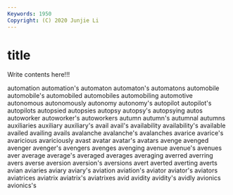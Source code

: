 ```yaml
---
Keywords: 1950
Copyright: (C) 2020 Junjie Li
---
```


# title

Write contents here!!!

automation 
automation's 
automaton 
automaton's 
automatons 
automobile 
automobile's 
automobiled 
automobiles
automobiling 
automotive 
autonomous 
autonomously 
autonomy 
autonomy's 
autopilot 
autopilot's 
autopilots 
autopsied
autopsies 
autopsy 
autopsy's 
autopsying 
autos 
autoworker 
autoworker's 
autoworkers 
autumn 
autumn's
autumnal 
autumns 
auxiliaries 
auxiliary 
auxiliary's 
avail 
avail's 
availability 
availability's 
available
availed 
availing 
avails 
avalanche 
avalanche's 
avalanches 
avarice 
avarice's 
avaricious 
avariciously
avast 
avatar 
avatar's 
avatars 
avenge 
avenged 
avenger 
avenger's 
avengers 
avenges
avenging 
avenue 
avenue's 
avenues 
aver 
average 
average's 
averaged 
averages 
averaging
averred 
averring 
avers 
averse 
aversion 
aversion's 
aversions 
avert 
averted 
averting
averts 
avian 
aviaries 
aviary 
aviary's 
aviation 
aviation's 
aviator 
aviator's 
aviators
aviatrices 
aviatrix 
aviatrix's 
aviatrixes 
avid 
avidity 
avidity's 
avidly 
avionics 
avionics's
